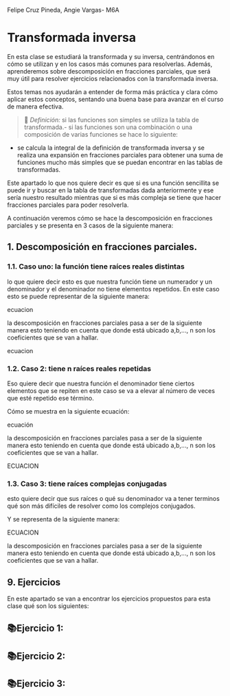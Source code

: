 Felipe Cruz Pineda, Angie Vargas- M6A
# Transformada inversa
En esta clase se estudiará la transformada y su inversa, centrándonos en cómo se utilizan y en los casos más comunes para resolverlas. Además, aprenderemos sobre descomposición en fracciones parciales, que será muy útil para resolver ejercicios relacionados con la transformada inversa.

Estos temas nos ayudarán a entender de forma más práctica y clara cómo aplicar estos conceptos, sentando una buena base para avanzar en el curso de manera efectiva.

>🔑 *Definición:* si las funciones son simples se utiliza la tabla de transformada.- si las funciones son una combinación o una composición de varias funciones se hace lo siguiente:

- se calcula la integral de la definición de transformada inversa y se realiza una expansión en fracciones parciales para obtener una suma de funciones mucho más simples que se puedan encontrar en las tablas de transformadas.

 Este apartado lo que nos quiere decir es que si es una función sencillita se puede ir y buscar en la tabla de transformadas dada anteriormente y ese sería nuestro resultado mientras que si es más compleja se tiene que hacer fracciones parciales para poder resolverla.

 A continuación veremos cómo se hace la descomposición en fracciones parciales y se presenta en 3 casos de la siguiente manera:

## 1. Descomposición en fracciones parciales.

### 1.1. Caso uno: la función tiene raíces reales distintas
lo que quiere decir esto es que nuestra función tiene un numerador y un denominador y el denominador no tiene elementos repetidos.
En este caso esto se puede representar de la siguiente manera:

ecuacion 

la descomposición en fracciones parciales pasa a ser de la siguiente manera esto teniendo en cuenta que donde está ubicado a,b,..., n son los coeficientes que se van a hallar.

ecuacion

### 1.2. Caso 2: tiene n raíces reales repetidas
Eso quiere decir que nuestra función el denominador tiene ciertos elementos que se repiten en este caso se va a elevar al número de veces que esté repetido ese término.

Cómo se muestra en la siguiente ecuación:

ecuación

la descomposición en fracciones parciales pasa a ser de la siguiente manera esto teniendo en cuenta que donde está ubicado a,b,..., n son los coeficientes que se van a hallar.


ECUACION


### 1.3. Caso 3: tiene raíces complejas conjugadas
esto quiere decir que sus raíces o qué su denominador va a tener terminos qué son más difíciles de resolver como los complejos conjugados.

Y se representa de la siguiente manera:

ECUACION

la descomposición en fracciones parciales pasa a ser de la siguiente manera esto teniendo en cuenta que donde está ubicado a,b,..., n son los coeficientes que se van a hallar.

## 9. Ejercicios
En este apartado se van a encontrar los ejercicios propuestos para esta clase qué son los siguientes:

## 📚Ejercicio 1:

## 📚Ejercicio 2:

## 📚Ejercicio 3:








